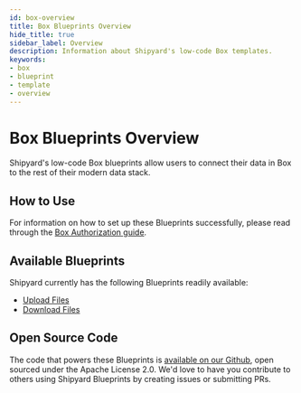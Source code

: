 ```yaml
---
id: box-overview
title: Box Blueprints Overview
hide_title: true
sidebar_label: Overview
description: Information about Shipyard's low-code Box templates.
keywords:
- box
- blueprint
- template
- overview
---
```


# Box Blueprints Overview

Shipyard's low-code Box blueprints allow users to connect their data in Box to the rest of their modern data stack.


## How to Use
For information on how to set up these Blueprints successfully, please read through the [Box Authorization guide](box-authorization.md).


## Available Blueprints
Shipyard currently has the following Blueprints readily available: 
- [Upload Files](box-upload-files.md)
- [Download Files](box-download-files.md)

## Open Source Code
The code that powers these Blueprints is [available on our Github](https://www.shipyardapp.com/docs/blueprint-library/box), open sourced under the Apache License 2.0. We'd love to have you contribute to others using Shipyard Blueprints by creating issues or submitting PRs.
